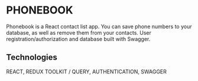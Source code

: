 # PHONEBOOK

Phonebook is a React contact list app. You can save phone numbers to your database, as well as remove them from your contacts. User registration/authorization and database built with Swagger.

## Technologies

REACT, REDUX TOOLKIT / QUERY, AUTHENTICATION, SWAGGER
